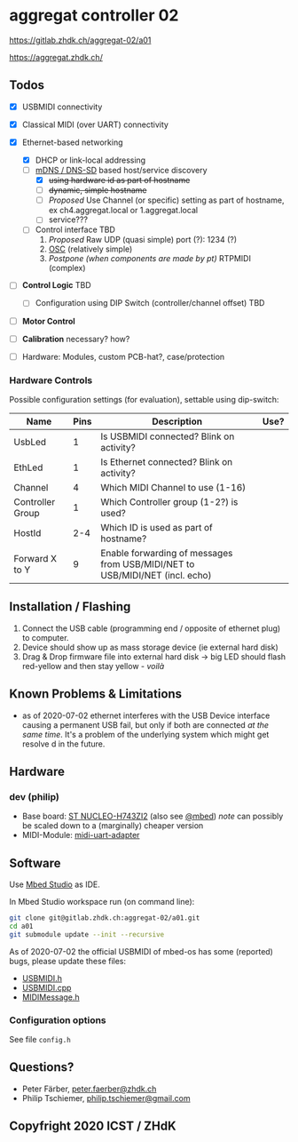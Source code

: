 # aggregat controller 02

https://gitlab.zhdk.ch/aggregat-02/a01

https://aggregat.zhdk.ch/

## Todos

- [x] USBMIDI connectivity
- [x] Classical MIDI (over UART) connectivity
- [x] Ethernet-based networking
  - [x] DHCP or link-local addressing
  - [ ] [mDNS / DNS-SD](https://github.com/tschiemer/minimr) based host/service discovery
     - [x] ~~using hardware id as part of hostname~~
     - [ ] ~~dynamic, simple hostname~~
     - [ ] *Proposed* Use Channel (or specific) setting as part of hostname, ex ch4.aggregat.local or 1.aggregat.local
     - [ ] service???
  - [ ] Control interface TBD
    1. *Proposed* Raw UDP (quasi simple) port (?): 1234 (?)
    2. [OSC](https://github.com/MariadeAnton/oscpack) (relatively simple)
    3. *Postpone (when components are made by pt)* RTPMIDI (complex)
- [ ] **Control Logic** TBD
  - [ ] Configuration using DIP Switch (controller/channel offset) TBD
- [ ] **Motor Control**
- [ ] **Calibration** necessary? how?
- [ ] Hardware: Modules, custom PCB-hat?, case/protection


### Hardware Controls

Possible configuration settings (for evaluation), settable using dip-switch:

Name | Pins | Description | Use?
--- | --- | --- | ---
UsbLed | 1 | Is USBMIDI connected? Blink on activity? |
EthLed | 1 | Is Ethernet connected? Blink on activity? |
Channel | 4 | Which MIDI Channel to use (1-16) |
Controller Group | 1 | Which Controller group (1-2?) is used? |
HostId | 2-4 | Which ID is used as part of hostname? |
Forward X to Y | 9 | Enable forwarding of messages from USB/MIDI/NET to USB/MIDI/NET (incl. echo) |


## Installation / Flashing

1. Connect the USB cable (programming end / opposite of ethernet plug) to computer.
2. Device should show up as mass storage device (ie external hard disk)
3. Drag & Drop firmware file into external hard disk
   -> big LED should flash red-yellow and then stay yellow - *voilà*

## Known Problems & Limitations

- as of 2020-07-02 ethernet interferes with the USB Device interface causing a permanent USB fail, but only if both are connected *at the same time*. It's a problem of the underlying system which might get resolve d in the future.

## Hardware

### dev (philip)

- Base board: [ST NUCLEO-H743ZI2](https://www.st.com/en/evaluation-tools/nucleo-h743zi.html) (also see [@mbed](https://os.mbed.com/platforms/ST-Nucleo-H743ZI2/))
   *note* can possibly be scaled down to a (marginally) cheaper version
- MIDI-Module: [midi-uart-adapter](https://github.com/tschiemer/midi-uart-adapter)

## Software

Use [Mbed Studio](https://os.mbed.com/studio/) as IDE.

In Mbed Studio workspace run (on command line):

```bash
git clone git@gitlab.zhdk.ch:aggregat-02/a01.git
cd a01
git submodule update --init --recursive
```

As of 2020-07-02 the official USBMIDI of mbed-os has some (reported) bugs, please update these files:
  - [USBMIDI.h](https://github.com/tschiemer/mbed-os/blob/usbmidi-writeplus-fixes/drivers/USBMIDI.h)
  - [USBMIDI.cpp](https://github.com/tschiemer/mbed-os/blob/usbmidi-writeplus-fixes/drivers/source/usb/USBMIDI.cpp)
  - [MIDIMessage.h](https://github.com/tschiemer/mbed-os/blob/usbmidi-writeplus-fixes/drivers/internal/MIDIMessage.h)


### Configuration options

See file `config.h`

## Questions?

- Peter Färber, peter.faerber@zhdk.ch
- Philip Tschiemer, philip.tschiemer@gmail.com

## Copyfright 2020 ICST / ZHdK
